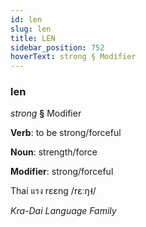```yaml
---
id: len
slug: len
title: LEN
sidebar_position: 752
hoverText: strong § Modifier
---
```


### len

*strong* **§** Modifier

**Verb**: to be strong/forceful

**Noun**: strength/force

**Modifier**: strong/forceful

Thai แรง rɛɛng /rɛːŋ˧/

*Kra-Dai Language Family*